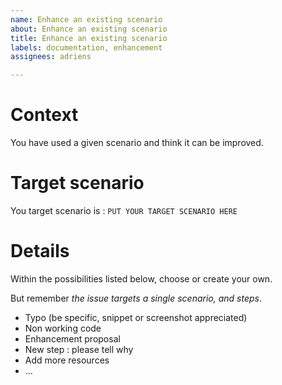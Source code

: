 ```yaml
---
name: Enhance an existing scenario
about: Enhance an existing scenario
title: Enhance an existing scenario
labels: documentation, enhancement
assignees: adriens

---
```


# Context

You have used a given scenario and think it can be improved.

# Target scenario

You target scenario is : `PUT YOUR TARGET SCENARIO HERE`

# Details

Within the possibilities listed below, choose or create your own.

But remember *the issue targets a single scenario, and steps*.

- Typo (be specific, snippet or screenshot appreciated)
- Non working code
- Enhancement proposal
- New step : please tell why
- Add more resources
- ...
